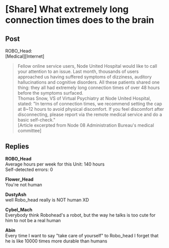 # [Share] What extremely long connection times does to the brain
## Post
ROBO_Head:<br>
[Medical][Internet]<br>
> Fellow online service users, Node United Hospital would like to call your attention to an issue. Last month, thousands of users approached us having suffered symptoms of dizziness, auditory hallucinations and cognitive disorders. All these patients shared one thing: they all had extremely long connection times of over 48 hours before the symptoms surfaced.<br>
> Thomas Snow, VS of Virtual Psychiatry at Node United Hospital, stated: "In terms of connection times, we recommend setting the cap at 8~12 hours to avoid physical discomfort. If you feel discomfort after disconnecting, please report via the remote medical service and do a basic self-check."<br>
[Article excerpted from Node 08 Administration Bureau's medical committee]
## Replies
**ROBO_Head**<br>
Average hours per week for this Unit: 140 hours<br>
Self-detected errors: 0

**Flower_Head**<br>
You're not human

**DustyAsh**<br>
well Robo\_head really is NOT human XD

**Cybel_Mach**<br>
Everybody think Robohead's a robot, but the way he talks is too cute for him to not be a real human

**Abin**<br>
Every time I want to say "take care of yourself" to Robo\_head I forget that he is like 10000 times more durable than humans


